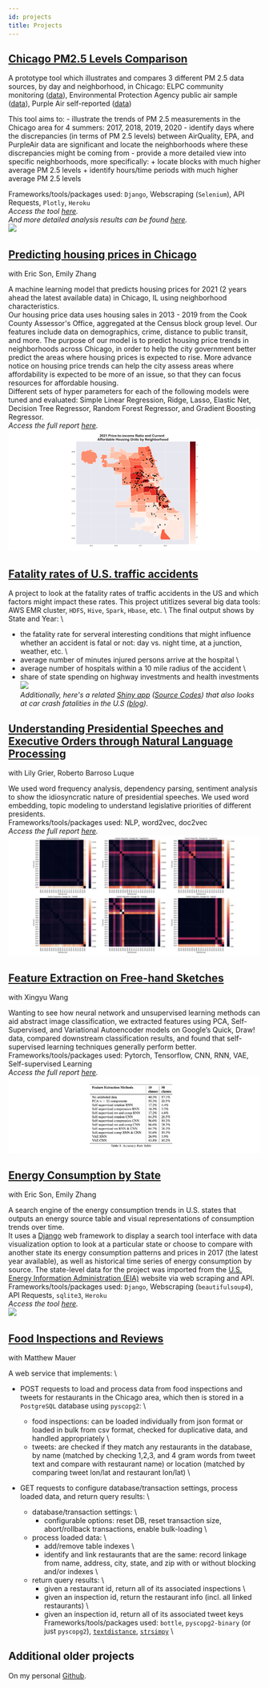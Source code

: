 ```yaml
---
id: projects
title: Projects
---
```



## [Chicago PM2.5 Levels Comparison](https://github.com/dtmlinh/Air-Quality-Tool)

   A prototype tool which illustrates and compares 3 different PM 2.5 data sources, by day and neighborhood, in Chicago: ELPC community monitoring ([data](https://airqualitychicago.org/)), Environmental Protection Agency public air sample ([data](https://aqs.epa.gov/aqsweb/documents/data_api.html)), Purple Air self-reported ([data](https://www2.purpleair.com/))
   
   This tool aims to: 
    - illustrate the trends of PM 2.5 measurements in the Chicago area for 4 summers: 2017, 2018, 2019, 2020 
    - identify days where the discrepancies (in terms of PM 2.5 levels) between AirQuality, EPA, and PurpleAir data are significant and locate the neighborhoods where these discrepancies might be coming from 
    - provide a more detailed view into specific neighborhoods, more specifically: 
      + locate blocks with much higher average PM 2.5 levels 
      + identify hours/time periods with much higher average PM 2.5 levels 
   
   Frameworks/tools/packages used: `Django`, Webscraping (`Selenium`), API Requests, `Plotly`, `Heroku` \
   *Access the tool [here](https://chicago-air-quality.herokuapp.com/).* \
   *And more detailed analysis results can be found [here](https://dtmlinh.github.io/Linh.Dinh/blog/2020/11/02/blog-post).* \
   ![](assets/air_quality_tool.gif)
    

## [Predicting housing prices in Chicago](https://github.com/ymericson/ml-project) 
   with Eric Son, Emily Zhang
   
   A machine learning model that predicts housing prices for 2021 (2 years ahead the latest available data) in Chicago, IL using neighborhood characteristics. \
   Our housing price data uses housing sales in 2013 - 2019 from the Cook County Assessor's Office, aggregated at the Census block group level. Our features include data on demographics, crime, distance to public transit, and more. The purpose of our model is to predict housing price trends in neighborhoods across Chicago, in order to help the city government better predict the areas where housing prices is expected to rise. More advance notice on housing price trends can help the city assess areas where affordability is expected to be more of an issue, so that they can focus resources for affordable housing. \
   Different sets of hyper parameters for each of the following models were tuned and evaluated: Simple Linear Regression, Ridge, Lasso, Elastic Net, Decision Tree Regressor, Random Forest Regressor, and Gradient Boosting Regressor. \
   *Access the full report [here](https://dtmlinh.github.io/Linh.Dinh/blog/2020/06/15/blog-post).* \
   ![](assets/Housing_Fig5.png)
    
    
## [Fatality rates of U.S. traffic accidents](https://github.com/dtmlinh/Traffic-Fatalities-HDFS)

   A project to look at the fatality rates of traffic accidents in the US and which factors might impact these rates. This project utitlizes several big data tools: AWS EMR cluster, `HDFS`, `Hive`, `Spark`, `Hbase`, etc. \ 
   The final output shows by State and Year: \
   - the fatality rate for serveral interesting conditions that might influence whether an accident is fatal or not: day vs. night time, at a junction, weather, etc. \
   - average number of minutes injured persons arrive at the hospital \
   - average number of hospitals within a 10 mile radius of the accident \
   - share of state spending on highway investments and health investments \
   ![](assets/Transportation-Analyses.gif) \
   *Additionally, here's a related [Shiny app](https://dtmlinh.shinyapps.io/car-crash-fatalities-exploration-tool/) ([Source Codes](https://github.com/dtmlinh/Car-Crash-Fatalities-Exploration-Tool)) that also looks at car crash fatalities in the U.S ([blog](https://dtmlinh.github.io/Linh.Dinh/blog/2014/04/10/blog-post)).*
   
   
## [Understanding Presidential Speeches and Executive Orders through Natural Language Processing](https://github.com/RobertoBarrosoLuque/ContentAnalysisPresidentialRhetoric) 
   with Lily Grier, Roberto Barroso Luque
   
   We used word frequency analysis, dependency parsing, sentiment analysis to show the idiosyncratic nature of presidential speeches. We used word embedding, topic modeling to understand legislative priorities of different presidents. \
   Frameworks/tools/packages used: NLP, word2vec, doc2vec \
   *Access the full report [here](https://github.com/RobertoBarrosoLuque/ContentAnalysisPresidentialRhetoric/blob/main/paper_folder/CCA_speeches.pdf).* \
   ![](assets/speeches.png)
    

## [Feature Extraction on Free-hand Sketches](https://github.com/dtmlinh/QuickDraw-Unsupervised-ML)
   with Xingyu Wang

   Wanting to see how neural network and unsupervised learning methods can aid abstract image classification, we extracted features using PCA, Self-Supervised, and Variational Autoencoder models on Google’s Quick, Draw! data, compared downstream classification results, and found that self-supervised learning techniques generally perform better. \
   Frameworks/tools/packages used: Pytorch, Tensorflow, CNN, RNN, VAE, Self-supervised Learning \
   *Access the full report [here](https://github.com/dtmlinh/QuickDraw-Unsupervised-ML/blob/main/Unsupervised_Final_Project_Paper.pdf).* \
   ![](assets/sketches.png)
    
    
## [Energy Consumption by State](https://github.com/dtmlinh/Energy-Search-Tool)
   with Eric Son, Emily Zhang

   A search engine of the energy consumption trends in U.S. states that outputs an energy source table and visual representations of consumption trends over time. \
   It uses a [Django](https://www.djangoproject.com/) web framework to display a search tool interface with data visualization option to look at a particular state or choose to compare with another state its energy consumption patterns and prices in 2017 (the latest year available), as well as historical time series of energy consumption by source. The state-level data for the project was imported from the [U.S. Energy Information Administration (EIA)](https://www.eia.gov/) website via web scraping and API. \
   Frameworks/tools/packages used: `Django`, Webscraping (`beautifulsoup4`), API Requests, `sqlite3`, `Heroku` \
   *Access the tool [here](https://us-energy-consumption.herokuapp.com/).* \
   ![](assets/state_energy_search.gif)
    

## [Food Inspections and Reviews](https://github.com/dtmlinh/Food-Inspections)
   with Matthew Mauer
   
  A web service that implements: \
   - POST requests to load and process data from food inspections and tweets for restaurants in the Chicago area, which then is stored in a `PostgreSQL` database using `pyscopg2`: \
        - food inspections: can be loaded individually from json format or loaded in bulk from csv format, checked for duplicative data, and handled appropriately \
        - tweets: are checked if they match any restaurants in the database, by name (matched by checking 1,2,3, and 4 gram words from tweet text and compare with restaurant name) or location (matched by comparing tweet lon/lat and restaurant lon/lat) \

   - GET requests to configure database/transaction settings, process loaded data, and return query results: \
        - database/transaction settings: \
            - configurable options: reset DB, reset transaction size, abort/rollback transactions, enable bulk-loading \
        - process loaded data: \
            - add/remove table indexes \
            - identify and link restaurants that are the same: record linkage from name, address, city, state, and zip with or without blocking and/or indexes \
        -  return query results: \
            - given a restaurant id, return all of its associated inspections \
            - given an inspection id, return the restaurant info (incl. all linked restaurants) \
            - given an inspection id, return all of its associated tweet keys \
   Frameworks/tools/packages used: `bottle`, `pyscopg2-binary` (or just `pyscopg2`), [`textdistance`](https://pypi.org/project/textdistance/), [`strsimpy`](https://pypi.org/project/strsimpy/) \

## Additional older projects 

   On my personal [Github](https://github.com/dtmlinh?tab=repositories). 
